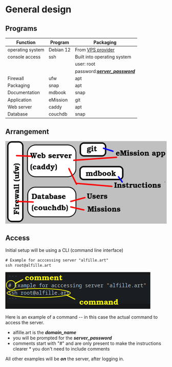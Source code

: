 # General design

## Programs
|Function |Program|Packaging |
|---|---|---|
|operating system|Debian 12|From [VPS provider](provisioning.html)|
|console access|ssh|Built into operating system|
|  |  |user: root|
|  |  |password:[__*server_password*__](essential_info.html)|
|Firewall|ufw|apt|
|Packaging|snap|apt|
|Documentation|mdbook|snap|
|Application|eMission|git|
|Web server|caddy|apt|
|Database|couchdb|snap|

## Arrangement
![](images/server_struct2.png)

## Access
Initial setup will be using a CLI (command line interface)

```
# Example for acccessing server "alfille.art"
ssh root@alfille.art
```

![](images/cli.png)

Here is an example of a command -- in this case the actual command to access the server.

* alfille.art is the __*domain_name*__
* you will be prompted for the __*server_password*__
* comments start with "#" and are only present to make the instructions clearer * you don't need to include comments

All other examples will be __*on*__ the server, after logging in.

